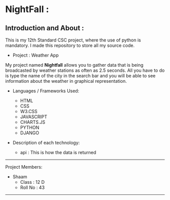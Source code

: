 # NightFall :
## Introduction and About :

This is my 12th Standard CSC project, where the use of python is mandatory. I made this repository to store all my source code.

* Project : Weather App

My project named **Nightfall** allows you to gather data that is being broadcasted by weather stations as often as 2.5 seconds. All you have to do is type the name of the city in the search bar and you will be able to see information about the weather in graphical representation.

*  Languages / Frameworks Used:

    * HTML 
    * CSS
    * W3.CSS
    * JAVASCRIPT
    * CHARTS.JS
    * PYTHON
    * DJANGO

* Description of each technology:

    * api : This is how the data is returned
---
Project Members:
* Shaam
    * Class : 12 D
    * Roll No : 43
---
